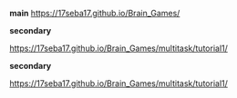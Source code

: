 **main**
https://17seba17.github.io/Brain_Games/

**secondary**

https://17seba17.github.io/Brain_Games/multitask/tutorial1/

**secondary**

https://17seba17.github.io/Brain_Games/multitask/tutorial1/

